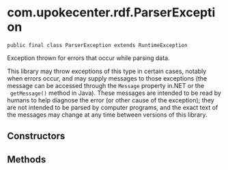 # com.upokecenter.rdf.ParserException

    public final class ParserException extends RuntimeException

<p>Exception thrown for errors that occur while parsing data. </p> <p>This
 library may throw exceptions of this type in certain cases, notably when
 errors occur, and may supply messages to those exceptions (the message can
 be accessed through the <code>Message</code> property in.NET or the <code>
 getMessage()</code> method in Java). These messages are intended to be read by
 humans to help diagnose the error (or other cause of the exception); they
 are not intended to be parsed by computer programs, and the exact text of
 the messages may change at any time between versions of this library.</p>

## Constructors

## Methods
